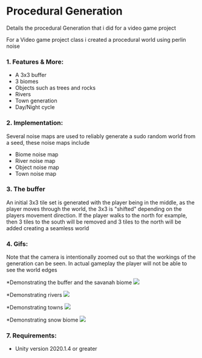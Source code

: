 # Procedural Generation 
 Details the procedural Generation that i did for a video game project


For a Video game project class i created a procedural world using perlin noise 

### 1. Features & More:

* A 3x3 buffer
* 3 biomes
* Objects such as trees and rocks
* Rivers
* Town generation
* Day/Night cycle

### 2. Implementation:
Several noise maps are used to reliably generate a sudo random world from a seed, these noise maps include

* Biome noise map
* River noise map
* Object noise map
* Town noise map

### 3. The buffer

An initial 3x3 tile set is generated with the player being in the middle, as the player moves through the world, the 3x3 is "shifted" depending on the players movement direction. If the player walks to the north for example, then 3 tiles to the south will be removed and 3 tiles to the north will be added creating a seamless world  


### 4. Gifs:

Note that the camera is intentionally zoomed out so that the workings of the generation can be seen. In actual gameplay the player will not be able to see the world edges 

*Demonstrating the buffer and the savanah biome
![](GIFs/buffer.gif)

*Demonstrating rivers
![](rivers.gif)

*Demonstrating towns
![](town.gif)

*Demonstrating snow biome
![](snow.gif)

### 7. Requirements:
* Unity version 2020.1.4 or greater 
